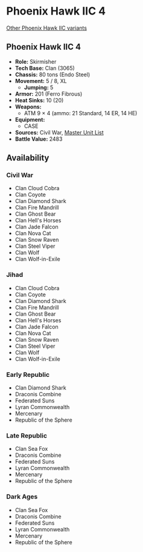 # Phoenix Hawk IIC 4

[Other Phoenix Hawk IIC variants](../phoenix_hawk_iic.md)

## Phoenix Hawk IIC 4
- **Role:** Skirmisher
- **Tech Base:** Clan (3065)
- **Chassis:** 80 tons (Endo Steel)
- **Movement:** 5 / 8, XL
  - **Jumping:** 5
- **Armor:** 201 (Ferro Fibrous)
- **Heat Sinks:** 10 (20)
- **Weapons:**
  - ATM 9 × 4 (ammo: 21 Standard, 14 ER, 14 HE)
- **Equipment:**
  - CASE
- **Sources:** Civil War, [Master Unit List](http://masterunitlist.info/Unit/Details/2514/phoenix-hawk-iic-4)
- **Battle Value:** 2483

## Availability

### Civil War
- Clan Cloud Cobra
- Clan Coyote
- Clan Diamond Shark
- Clan Fire Mandrill
- Clan Ghost Bear
- Clan Hell's Horses
- Clan Jade Falcon
- Clan Nova Cat
- Clan Snow Raven
- Clan Steel Viper
- Clan Wolf
- Clan Wolf-in-Exile

### Jihad
- Clan Cloud Cobra
- Clan Coyote
- Clan Diamond Shark
- Clan Fire Mandrill
- Clan Ghost Bear
- Clan Hell's Horses
- Clan Jade Falcon
- Clan Nova Cat
- Clan Snow Raven
- Clan Steel Viper
- Clan Wolf
- Clan Wolf-in-Exile

### Early Republic
- Clan Diamond Shark
- Draconis Combine
- Federated Suns
- Lyran Commonwealth
- Mercenary
- Republic of the Sphere

### Late Republic
- Clan Sea Fox
- Draconis Combine
- Federated Suns
- Lyran Commonwealth
- Mercenary
- Republic of the Sphere

### Dark Ages
- Clan Sea Fox
- Draconis Combine
- Federated Suns
- Lyran Commonwealth
- Mercenary
- Republic of the Sphere

